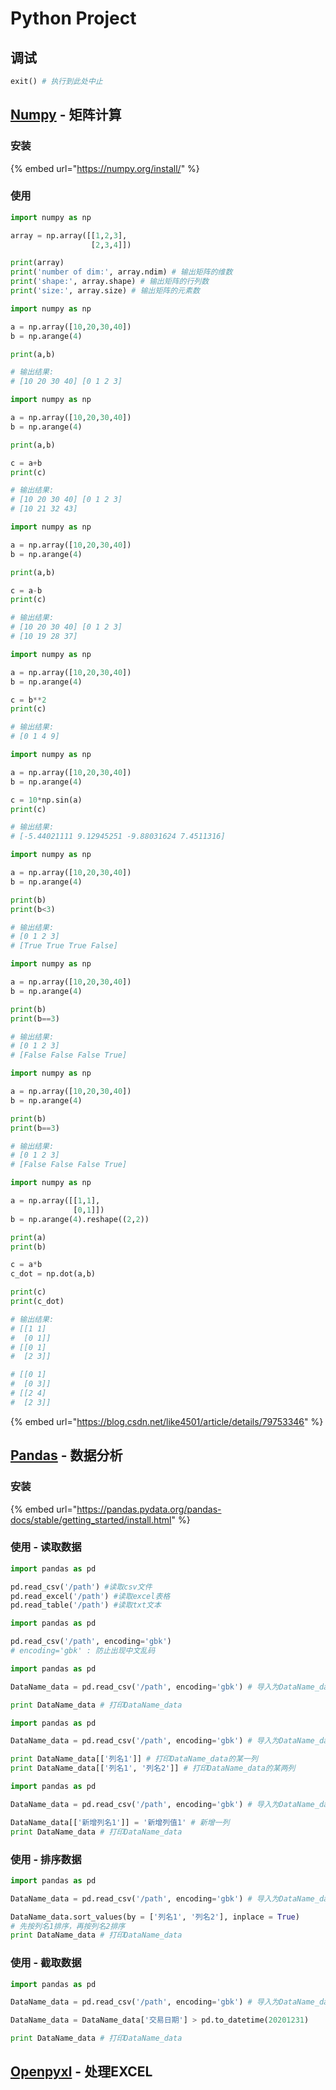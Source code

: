 # Python Project

## 调试

```python
exit() # 执行到此处中止
```

## [Numpy](https://pypi.org/project/numpy/) - 矩阵计算

### 安装

{% embed url="https://numpy.org/install/" %}

### 使用

```python
import numpy as np

array = np.array([[1,2,3],
                  [2,3,4]])

print(array)
print('number of dim:', array.ndim) # 输出矩阵的维数
print('shape:', array.shape) # 输出矩阵的行列数
print('size:', array.size) # 输出矩阵的元素数
```

```python
import numpy as np

a = np.array([10,20,30,40])
b = np.arange(4)

print(a,b)

# 输出结果:
# [10 20 30 40] [0 1 2 3]
```

```python
import numpy as np

a = np.array([10,20,30,40])
b = np.arange(4)

print(a,b)

c = a+b
print(c)

# 输出结果:
# [10 20 30 40] [0 1 2 3]
# [10 21 32 43]
```

```python
import numpy as np

a = np.array([10,20,30,40])
b = np.arange(4)

print(a,b)

c = a-b
print(c)

# 输出结果:
# [10 20 30 40] [0 1 2 3]
# [10 19 28 37]
```

```python
import numpy as np

a = np.array([10,20,30,40])
b = np.arange(4)

c = b**2
print(c)

# 输出结果:
# [0 1 4 9]
```

```python
import numpy as np

a = np.array([10,20,30,40])
b = np.arange(4)

c = 10*np.sin(a)
print(c)

# 输出结果:
# [-5.44021111 9.12945251 -9.88031624 7.4511316]
```

```python
import numpy as np

a = np.array([10,20,30,40])
b = np.arange(4)

print(b)
print(b<3)

# 输出结果:
# [0 1 2 3]
# [True True True False]
```

```python
import numpy as np

a = np.array([10,20,30,40])
b = np.arange(4)

print(b)
print(b==3)

# 输出结果:
# [0 1 2 3]
# [False False False True]
```

```python
import numpy as np

a = np.array([10,20,30,40])
b = np.arange(4)

print(b)
print(b==3)

# 输出结果:
# [0 1 2 3]
# [False False False True]
```

```python
import numpy as np

a = np.array([[1,1],
              [0,1]])
b = np.arange(4).reshape((2,2))

print(a)
print(b)

c = a*b
c_dot = np.dot(a,b)

print(c)
print(c_dot)

# 输出结果:
# [[1 1]
#  [0 1]]
# [[0 1]
#  [2 3]]

# [[0 1]
#  [0 3]]
# [[2 4]
#  [2 3]]
```

{% embed url="https://blog.csdn.net/like4501/article/details/79753346" %}

## [Pandas](https://pypi.org/project/pandas/) - 数据分析

### 安装

{% embed url="https://pandas.pydata.org/pandas-docs/stable/getting_started/install.html" %}

### 使用 - 读取数据

```python
import pandas as pd

pd.read_csv('/path') #读取csv文件
pd.read_excel('/path') #读取excel表格
pd.read_table('/path') #读取txt文本
```

```python
import pandas as pd

pd.read_csv('/path', encoding='gbk')
# encoding='gbk' : 防止出现中文乱码
```

```python
import pandas as pd

DataName_data = pd.read_csv('/path', encoding='gbk') # 导入为DataName_data

print DataName_data # 打印DataName_data
```

```python
import pandas as pd

DataName_data = pd.read_csv('/path', encoding='gbk') # 导入为DataName_data

print DataName_data[['列名1']] # 打印DataName_data的某一列
print DataName_data[['列名1', '列名2']] # 打印DataName_data的某两列
```

```python
import pandas as pd

DataName_data = pd.read_csv('/path', encoding='gbk') # 导入为DataName_data

DataName_data[['新增列名1']] = '新增列值1' # 新增一列
print DataName_data # 打印DataName_data
```

### 使用 - 排序数据

```python
import pandas as pd

DataName_data = pd.read_csv('/path', encoding='gbk') # 导入为DataName_data

DataName_data.sort_values(by = ['列名1', '列名2'], inplace = True) 
# 先按列名1排序，再按列名2排序
print DataName_data # 打印DataName_data
```

### 使用 - 截取数据

```python
import pandas as pd

DataName_data = pd.read_csv('/path', encoding='gbk') # 导入为DataName_data

DataName_data = DataName_data['交易日期'] > pd.to_datetime(20201231)

print DataName_data # 打印DataName_data
```

## [Openpyxl](https://pypi.org/project/openpyxl/) - 处理EXCEL
